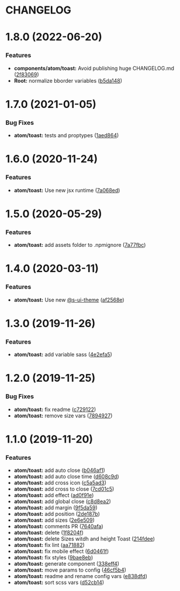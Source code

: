 # CHANGELOG

# 1.8.0 (2022-06-20)


### Features

* **components/atom/toast:** Avoid publishing huge CHANGELOG.md ([2f83069](https://github.com/SUI-Components/sui-components/commit/2f83069c108a9455f4f8138afe308bb578f72a17))
* **Root:** normalize bborder variables ([b5da148](https://github.com/SUI-Components/sui-components/commit/b5da1482ca96b523f0c168c7040783ce78a7f14d))



# 1.7.0 (2021-01-05)


### Bug Fixes

* **atom/toast:** tests and proptypes ([1aed864](https://github.com/SUI-Components/sui-components/commit/1aed8640853131cd3f5a8a94d17cfd6e8eadd151))



# 1.6.0 (2020-11-24)


### Features

* **atom/toast:** Use new jsx runtime ([7a068ed](https://github.com/SUI-Components/sui-components/commit/7a068edf4b5b07893f4af60d853206ed7a7a8767))



# 1.5.0 (2020-05-29)


### Features

* **atom/toast:** add assets folder to .npmignore ([7a77fbc](https://github.com/SUI-Components/sui-components/commit/7a77fbcb2358ea9f74991efe723741e992c3be34))



# 1.4.0 (2020-03-11)


### Features

* **atom/toast:** Use new [@s-ui-theme](https://github.com/s-ui-theme) ([af2568e](https://github.com/SUI-Components/sui-components/commit/af2568e484894fa3c307496bfe2523e890b27d66))



# 1.3.0 (2019-11-26)


### Features

* **atom/toast:** add variable sass ([4e2efa5](https://github.com/SUI-Components/sui-components/commit/4e2efa5c5f4cc2bc23706aa640028286337630a7))



# 1.2.0 (2019-11-25)


### Bug Fixes

* **atom/toast:** fix readme ([c729122](https://github.com/SUI-Components/sui-components/commit/c729122cbf9d5c64ca864abe16828e1eedddfc2f))
* **atom/toast:** remove size vars ([7894927](https://github.com/SUI-Components/sui-components/commit/78949271875c8919e946dcea5dbccc481bbfb512))



# 1.1.0 (2019-11-20)


### Features

* **atom/toast:** add auto close ([b046af1](https://github.com/SUI-Components/sui-components/commit/b046af1c850520364484390b5b8b42595a51bd62))
* **atom/toast:** add auto close time ([d608c9d](https://github.com/SUI-Components/sui-components/commit/d608c9d238f7104ee380ca0dc75b8ef0ce783545))
* **atom/toast:** add cross icon ([c5a5ad3](https://github.com/SUI-Components/sui-components/commit/c5a5ad382a844aaf8693ba93c5c51643d8d97e8e))
* **atom/toast:** add cross to close ([7cd01c5](https://github.com/SUI-Components/sui-components/commit/7cd01c59f09a96ad361d639c113e9ac6c6b2aea9))
* **atom/toast:** add effect ([ad0f91e](https://github.com/SUI-Components/sui-components/commit/ad0f91e83b6bd2a75bc1b7ee781523725eacdcb2))
* **atom/toast:** add global close ([c8d8ea2](https://github.com/SUI-Components/sui-components/commit/c8d8ea2e8b42d8cb5cf9da57bb66cf655f79c658))
* **atom/toast:** add margin ([9f5da59](https://github.com/SUI-Components/sui-components/commit/9f5da595b14db2fa74488ac843c81d3427fe586b))
* **atom/toast:** add position ([2de187b](https://github.com/SUI-Components/sui-components/commit/2de187bfcd613a4f605ca7d1d47a5b47f880f088))
* **atom/toast:** add sizes ([2e6e509](https://github.com/SUI-Components/sui-components/commit/2e6e50907c3db45f2c79466030881224b41fbad8))
* **atom/toast:** comments PR ([7640afa](https://github.com/SUI-Components/sui-components/commit/7640afa9079f11dd703944e703dfb654c3f97fbf))
* **atom/toast:** delete ([1f8204f](https://github.com/SUI-Components/sui-components/commit/1f8204f9072cceeccf62bcec16fcec61db0cb64b))
* **atom/toast:** delete Sizes witdh and height Toast ([214fdee](https://github.com/SUI-Components/sui-components/commit/214fdee741db347512294f23534c46dc092af19a))
* **atom/toast:** fix lint ([aa71882](https://github.com/SUI-Components/sui-components/commit/aa718827ba51e0f3d597df698cdfc5f931703837))
* **atom/toast:** fix mobile effect ([6d0461f](https://github.com/SUI-Components/sui-components/commit/6d0461fc41ce6dc772cc2d6d0fddb3cb2a93d5da))
* **atom/toast:** fix styles ([9bae8eb](https://github.com/SUI-Components/sui-components/commit/9bae8eb791d899160af042dcf478fa665f385234))
* **atom/toast:** generate component ([338eff4](https://github.com/SUI-Components/sui-components/commit/338eff4927ea37496a19beabeb0adbf60dec7b9e))
* **atom/toast:** move params to config ([46cf5b4](https://github.com/SUI-Components/sui-components/commit/46cf5b42f4ea7cf54634cbff8ed94ab7a3f79a14))
* **atom/toast:** readme and rename config vars ([e838dfd](https://github.com/SUI-Components/sui-components/commit/e838dfd20ce90a0ba3ae3c5a3d85f80ce25b000d))
* **atom/toast:** sort scss vars ([d52cb14](https://github.com/SUI-Components/sui-components/commit/d52cb14caca2a07109fb0bc9b642cb423543ac31))



